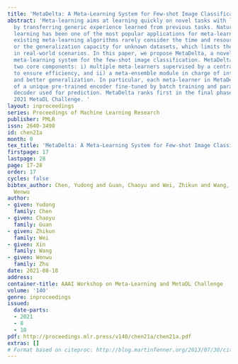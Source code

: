 ```yaml
---
title: 'MetaDelta: A Meta-Learning System for Few-shot Image Classification'
abstract: 'Meta-learning aims at learning quickly on novel tasks with limited data
  by transferring generic experience learned from previous tasks. Naturally, few-shot
  learning has been one of the most popular applications for meta-learning. However,
  existing meta-learning algorithms rarely consider the time and resource efficiency
  or the generalization capacity for unknown datasets, which limits their applicability
  in real-world scenarios. In this paper, we propose MetaDelta, a novel practical
  meta-learning system for the few-shot image classification. MetaDelta consists of
  two core components: i) multiple meta-learners supervised by a central controller
  to ensure efficiency, and ii) a meta-ensemble module in charge of integrated inference
  and better generalization. In particular, each meta-learner in MetaDelta is composed
  of a unique pre-trained encoder fine-tuned by batch training and parameter-free
  decoder used for prediction. MetaDelta ranks first in the final phase in the AAAI
  2021 MetaDL Challenge. '
layout: inproceedings
series: Proceedings of Machine Learning Research
publisher: PMLR
issn: 2640-3498
id: chen21a
month: 0
tex_title: 'MetaDelta: A Meta-Learning System for Few-shot Image Classification'
firstpage: 17
lastpage: 28
page: 17-28
order: 17
cycles: false
bibtex_author: Chen, Yudong and Guan, Chaoyu and Wei, Zhikun and Wang, Xin and Zhu,
  Wenwu
author:
- given: Yudong
  family: Chen
- given: Chaoyu
  family: Guan
- given: Zhikun
  family: Wei
- given: Xin
  family: Wang
- given: Wenwu
  family: Zhu
date: 2021-08-18
address:
container-title: AAAI Workshop on Meta-Learning and MetaDL Challenge
volume: '140'
genre: inproceedings
issued:
  date-parts:
  - 2021
  - 8
  - 18
pdf: http://proceedings.mlr.press/v140/chen21a/chen21a.pdf
extras: []
# Format based on citeproc: http://blog.martinfenner.org/2013/07/30/citeproc-yaml-for-bibliographies/
---
```

